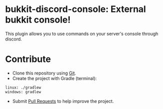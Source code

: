 # bukkit-discord-console: External bukkit console!
This plugin allows you to use commands on your server's console through discord.

# Contribute
- Clone this repository using [Git](https://git-scm.com/downloads).
- Create the project with Gradle (terminal):
```
linux: ./gradlew
windows: gradlew
```
- Submit [Pull Requests](https://www.digitalocean.com/community/tutorials/como-criar-um-pull-request-no-github-pt) to help improve the project.